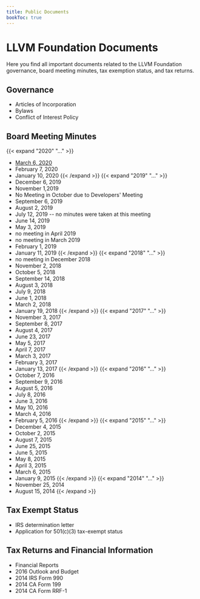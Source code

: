 ```yaml
---
title: Public Documents
bookToc: true
---
```

# LLVM Foundation Documents
Here you find all important documents related to the LLVM Foundation governance, board meeting minutes, tax exemption status, and tax returns.

## Governance
 * Articles of Incorporation
 * Bylaws
 * Conflict of Interest Policy

## Board Meeting Minutes
{{< expand "2020" "..." >}}
 * <a href="../../../static/documents/minutes/2020-03-06.pdf">March 6, 2020</a>
 * February 7, 2020
 * January 10, 2020
{{< /expand >}}
{{< expand "2019" "..." >}}
 * December 6, 2019
 * November 1,2019
 * No Meeting in October due to Developers' Meeting
 * September 6, 2019
 * August 2, 2019
 * July 12, 2019 -- no minutes were taken at this meeting
 * June 14, 2019
 * May 3, 2019
 * no meeting in April 2019
 * no meeting in March 2019
 * February 1, 2019
 * January 11, 2019
{{< /expand >}}
{{< expand "2018" "..." >}}
 * no meeting in December 2018
 * November 2, 2018
 * October 5, 2018
 * September 14, 2018
 * August 3, 2018
 * July 9, 2018
 * June 1, 2018
 * March 2, 2018
 * January 19, 2018
{{< /expand >}} 
{{< expand "2017" "..." >}}
 * November 3, 2017
 * September 8, 2017
 * August 4, 2017
 * June 23, 2017
 * May 5, 2017
 * April 7, 2017
 * March 3, 2017
 * February 3, 2017
 * January 13, 2017
{{< /expand >}}
{{< expand "2016" "..." >}} 
 * October 7, 2016
 * September 9, 2016
 * August 5, 2016
 * July 8, 2016
 * June 3, 2016
 * May 10, 2016
 * March 4, 2016
 * February 5, 2016
{{< /expand >}}
{{< expand "2015" "..." >}} 
 * December 4, 2015
 * October 2, 2015
 * August 7, 2015
 * June 25, 2015
 * June 5, 2015
 * May 8, 2015
 * April 3, 2015
 * March 6, 2015
 * January 9, 2015
{{< /expand >}}
{{< expand "2014" "..." >}} 
 * November 25, 2014
 * August 15, 2014
{{< /expand >}}

## Tax Exempt Status
 * IRS determination letter
 * Application for 501(c)(3) tax-exempt status

## Tax Returns and Financial Information
 * Financial Reports
 * 2016 Outlook and Budget
 * 2014 IRS Form 990
 * 2014 CA Form 199
 * 2014 CA Form RRF-1
